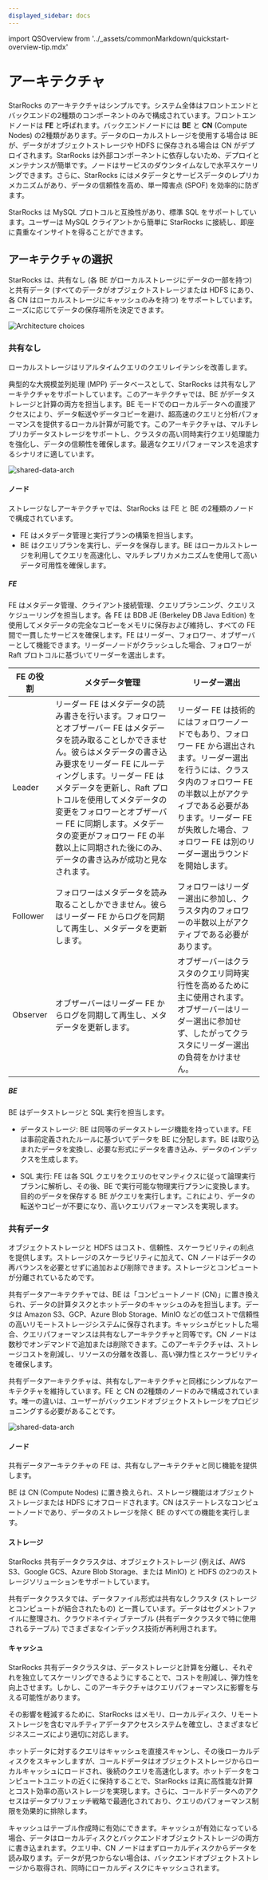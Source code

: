 ```yaml
---
displayed_sidebar: docs
---
```

import QSOverview from '../_assets/commonMarkdown/quickstart-overview-tip.mdx'

# アーキテクチャ

StarRocks のアーキテクチャはシンプルです。システム全体はフロントエンドとバックエンドの2種類のコンポーネントのみで構成されています。フロントエンドノードは **FE** と呼ばれます。バックエンドノードには **BE** と **CN** (Compute Nodes) の2種類があります。データのローカルストレージを使用する場合は BE が、データがオブジェクトストレージや HDFS に保存される場合は CN がデプロイされます。StarRocks は外部コンポーネントに依存しないため、デプロイとメンテナンスが簡単です。ノードはサービスのダウンタイムなしで水平スケーリングできます。さらに、StarRocks にはメタデータとサービスデータのレプリカメカニズムがあり、データの信頼性を高め、単一障害点 (SPOF) を効率的に防ぎます。

StarRocks は MySQL プロトコルと互換性があり、標準 SQL をサポートしています。ユーザーは MySQL クライアントから簡単に StarRocks に接続し、即座に貴重なインサイトを得ることができます。

## アーキテクチャの選択

StarRocks は、共有なし (各 BE がローカルストレージにデータの一部を持つ) と共有データ (すべてのデータがオブジェクトストレージまたは HDFS にあり、各 CN はローカルストレージにキャッシュのみを持つ) をサポートしています。ニーズに応じてデータの保存場所を決定できます。

![Architecture choices](../_assets/architecture_choices.png)

### 共有なし

ローカルストレージはリアルタイムクエリのクエリレイテンシを改善します。

典型的な大規模並列処理 (MPP) データベースとして、StarRocks は共有なしアーキテクチャをサポートしています。このアーキテクチャでは、BE がデータストレージと計算の両方を担当します。BE モードでのローカルデータへの直接アクセスにより、データ転送やデータコピーを避け、超高速のクエリと分析パフォーマンスを提供するローカル計算が可能です。このアーキテクチャは、マルチレプリカデータストレージをサポートし、クラスタの高い同時実行クエリ処理能力を強化し、データの信頼性を確保します。最適なクエリパフォーマンスを追求するシナリオに適しています。

![shared-data-arch](../_assets/shared-nothing.png)

#### ノード

ストレージなしアーキテクチャでは、StarRocks は FE と BE の2種類のノードで構成されています。

- FE はメタデータ管理と実行プランの構築を担当します。
- BE はクエリプランを実行し、データを保存します。BE はローカルストレージを利用してクエリを高速化し、マルチレプリカメカニズムを使用して高いデータ可用性を確保します。

##### FE

FE はメタデータ管理、クライアント接続管理、クエリプランニング、クエリスケジューリングを担当します。各 FE は BDB JE (Berkeley DB Java Edition) を使用してメタデータの完全なコピーをメモリに保存および維持し、すべての FE 間で一貫したサービスを確保します。FE はリーダー、フォロワー、オブザーバーとして機能できます。リーダーノードがクラッシュした場合、フォロワーが Raft プロトコルに基づいてリーダーを選出します。

| **FE の役割** | **メタデータ管理**                                                                                                                                                                                                                                                                                                                                                                                                | **リーダー選出**                |
| ----------- |------------------------------------------------------------------------------------------------------------------------------------------------------------------------------------------------------------------------------------------------------------------------------------------------------------------------------------------------------------------------------------------------------------------------| ---------------------------------- |
| Leader      | リーダー FE はメタデータの読み書きを行います。フォロワーとオブザーバー FE はメタデータを読み取ることしかできません。彼らはメタデータの書き込み要求をリーダー FE にルーティングします。リーダー FE はメタデータを更新し、Raft プロトコルを使用してメタデータの変更をフォロワーとオブザーバー FE に同期します。メタデータの変更がフォロワー FE の半数以上に同期された後にのみ、データの書き込みが成功と見なされます。 | リーダー FE は技術的にはフォロワーノードでもあり、フォロワー FE から選出されます。リーダー選出を行うには、クラスタ内のフォロワー FE の半数以上がアクティブである必要があります。リーダー FE が失敗した場合、フォロワー FE は別のリーダー選出ラウンドを開始します。 |
| Follower    | フォロワーはメタデータを読み取ることしかできません。彼らはリーダー FE からログを同期して再生し、メタデータを更新します。                                                                                                                                                                                                                                                                                                              | フォロワーはリーダー選出に参加し、クラスタ内のフォロワーの半数以上がアクティブである必要があります。 |
| Observer   | オブザーバーはリーダー FE からログを同期して再生し、メタデータを更新します。                                                                                                                                                                                                                                                                                                                                           | オブザーバーはクラスタのクエリ同時実行性を高めるために主に使用されます。オブザーバーはリーダー選出に参加せず、したがってクラスタにリーダー選出の負荷をかけません。|

##### BE

BE はデータストレージと SQL 実行を担当します。

- データストレージ: BE は同等のデータストレージ機能を持っています。FE は事前定義されたルールに基づいてデータを BE に分配します。BE は取り込まれたデータを変換し、必要な形式にデータを書き込み、データのインデックスを生成します。

- SQL 実行: FE は各 SQL クエリをクエリのセマンティクスに従って論理実行プランに解析し、その後、BE で実行可能な物理実行プランに変換します。目的のデータを保存する BE がクエリを実行します。これにより、データの転送やコピーが不要になり、高いクエリパフォーマンスを実現します。

### 共有データ

オブジェクトストレージと HDFS はコスト、信頼性、スケーラビリティの利点を提供します。ストレージのスケーラビリティに加えて、CN ノードはデータの再バランスを必要とせずに追加および削除できます。ストレージとコンピュートが分離されているためです。

共有データアーキテクチャでは、BE は「コンピュートノード (CN)」に置き換えられ、データの計算タスクとホットデータのキャッシュのみを担当します。データは Amazon S3、GCP、Azure Blob Storage、MinIO などの低コストで信頼性の高いリモートストレージシステムに保存されます。キャッシュがヒットした場合、クエリパフォーマンスは共有なしアーキテクチャと同等です。CN ノードは数秒でオンデマンドで追加または削除できます。このアーキテクチャは、ストレージコストを削減し、リソースの分離を改善し、高い弾力性とスケーラビリティを確保します。

共有データアーキテクチャは、共有なしアーキテクチャと同様にシンプルなアーキテクチャを維持しています。FE と CN の2種類のノードのみで構成されています。唯一の違いは、ユーザーがバックエンドオブジェクトストレージをプロビジョニングする必要があることです。

![shared-data-arch](../_assets/shared-data.png)

#### ノード

共有データアーキテクチャの FE は、共有なしアーキテクチャと同じ機能を提供します。

BE は CN (Compute Nodes) に置き換えられ、ストレージ機能はオブジェクトストレージまたは HDFS にオフロードされます。CN はステートレスなコンピュートノードであり、データのストレージを除く BE のすべての機能を実行します。

#### ストレージ

StarRocks 共有データクラスタは、オブジェクトストレージ (例えば、AWS S3、Google GCS、Azure Blob Storage、または MinIO) と HDFS の2つのストレージソリューションをサポートしています。

共有データクラスタでは、データファイル形式は共有なしクラスタ (ストレージとコンピュートが結合されたもの) と一貫しています。データはセグメントファイルに整理され、クラウドネイティブテーブル (共有データクラスタで特に使用されるテーブル) でさまざまなインデックス技術が再利用されます。

#### キャッシュ

StarRocks 共有データクラスタは、データストレージと計算を分離し、それぞれを独立してスケーリングできるようにすることで、コストを削減し、弾力性を向上させます。しかし、このアーキテクチャはクエリパフォーマンスに影響を与える可能性があります。

その影響を軽減するために、StarRocks はメモリ、ローカルディスク、リモートストレージを含むマルチティアデータアクセスシステムを確立し、さまざまなビジネスニーズにより適切に対応します。

ホットデータに対するクエリはキャッシュを直接スキャンし、その後ローカルディスクをスキャンしますが、コールドデータはオブジェクトストレージからローカルキャッシュにロードされ、後続のクエリを高速化します。ホットデータをコンピュートユニットの近くに保持することで、StarRocks は真に高性能な計算とコスト効率の高いストレージを実現します。さらに、コールドデータへのアクセスはデータプリフェッチ戦略で最適化されており、クエリのパフォーマンス制限を効果的に排除します。

キャッシュはテーブル作成時に有効にできます。キャッシュが有効になっている場合、データはローカルディスクとバックエンドオブジェクトストレージの両方に書き込まれます。クエリ中、CN ノードはまずローカルディスクからデータを読み取ります。データが見つからない場合は、バックエンドオブジェクトストレージから取得され、同時にローカルディスクにキャッシュされます。

<QSOverview />